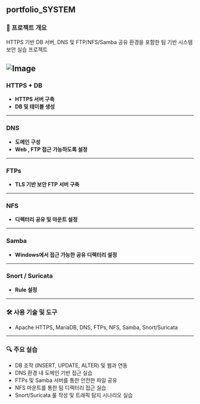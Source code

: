 ## portfolio_SYSTEM

### 📌 프로젝트 개요
HTTPS 기반 DB 서버, DNS 및 FTP/NFS/Samba 공유 환경을 포함한 팀 기반 시스템 보안 실습 프로젝트

![Image](https://github.com/user-attachments/assets/6a3b8a60-3f23-4559-b006-188be6246c19)
---

### HTTPS + DB

- **HTTPS 서버 구축**
- **DB 및 테이블 생성**

---

### DNS

- **도메인 구성**
- **Web , FTP 접근 가능하도록 설정**

---

### FTPs

- **TLS 기반 보안 FTP 서버 구축**

---

### NFS

- **디렉터리 공유 및 마운트 설정**

---

### Samba

- **Windows에서 접근 가능한 공유 디렉터리 설정**

---

### Snort / Suricata

- **Rule 설정**

---

### 🛠 사용 기술 및 도구

- Apache HTTPS, MariaDB, DNS, FTPs, NFS, Samba, Snort/Suricata

---

### 🔍 주요 실습

- DB 조작 (INSERT, UPDATE, ALTER) 및 웹과 연동
- DNS 환경 내 도메인 기반 접근 실습
- FTPs 및 Samba 서버를 통한 안전한 파일 공유
- NFS 마운트를 통한 팀 디렉터리 접근 실습
- Snort/Suricata 룰 작성 및 트래픽 탐지 시나리오 실습
